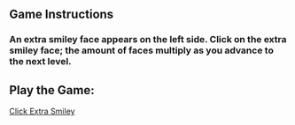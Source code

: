<h2>Game Instructions</h2>

<h3>An extra smiley face appears on the left side. Click on the extra smiley face; the amount of faces multiply as you advance to the next level.</h3>

<h2>Play the Game:</h2>

<a href="https://codepen.io/TannyV/full/eYZOKGM" rel="nofollow">Click Extra Smiley</a>
